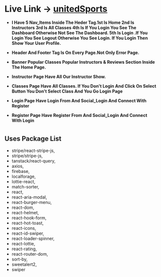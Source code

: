 # Live Link -> [unitedSports](https://unitedchampions-4f88e.web.app/)

- **I Have 5 Nav_Items Inside The Heder Tag.1st Is Home 2nd Is Instructors 3rd Is All Classes 4th Is If You Login You See The Dashboard Otherwise Not See The Dashboard. 5th Is Login .If You Login You See Logout Otherwise You See Login. If You Login Then Show Your User Profile.**

- **Header And Footer Tag Is On Every Page.Not Only Error Page.**
- **Banner Popular Classes Popular Instructors & Reviews Section Inside The Home Page.**
- **Instructor Page Have All Our Instructor Show.**
- **Classes Page Have All Classes. If You Don't Login And Click On Select Button You Don't Select Class And You Go Login Page**
- **Login Page Have Login From And Social_Login And Connect With Register**
- **Register Page Have Register From And Social_Login And Connect With Login**

#

## Uses Package List

- stripe/react-stripe-js,
- stripe/stripe-js,
- tanstack/react-query,
- axios,
- firebase,
- localforage,
- lottie-react,
- match-sorter,
- react,
- react-aria-modal,
- react-burger-menu,
- react-dom,
- react-helmet,
- react-hook-form,
- react-hot-toast,
- react-icons,
- react-id-swiper,
- react-loader-spinner,
- react-lottie,
- react-rating,
- react-router-dom,
- sort-by,
- sweetalert2,
- swiper
